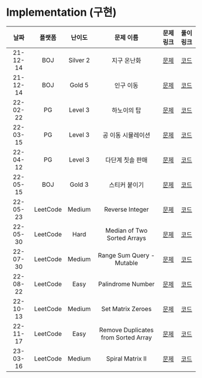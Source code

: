 # Implementation (구현)

|   날짜   |  플랫폼  |  난이도  |              문제 이름              |                                 문제 링크                                  |                                      풀이 링크                                       |
| :------: | :------: | :------: | :---------------------------------: | :------------------------------------------------------------------------: | :----------------------------------------------------------------------------------: |
| 21-12-14 |   BOJ    | Silver 2 |             지구 온난화             |                [문제](https://www.acmicpc.net/problem/5212)                |   [코드](https://github.com/LeeMir/Algorithm/blob/main/Implementation/BOJ-5212.js)   |
| 21-12-14 |   BOJ    |  Gold 5  |              인구 이동              |               [문제](https://www.acmicpc.net/problem/16234)                |  [코드](https://github.com/LeeMir/Algorithm/blob/main/Implementation/BOJ-16234.js)   |
| 22-02-22 |    PG    | Level 3  |             하노이의 탑             |      [문제](https://programmers.co.kr/learn/courses/30/lessons/12946)      |   [코드](https://github.com/LeeMir/Algorithm/blob/main/Implementation/PG-12946.js)   |
| 22-03-15 |    PG    | Level 3  |         공 이동 시뮬레이션          |      [문제](https://programmers.co.kr/learn/courses/30/lessons/87391)      |   [코드](https://github.com/LeeMir/Algorithm/blob/main/Implementation/PG-87391.js)   |
| 22-04-12 |    PG    | Level 3  |          다단계 칫솔 판매           |      [문제](https://programmers.co.kr/learn/courses/30/lessons/77486)      |   [코드](https://github.com/LeeMir/Algorithm/blob/main/Implementation/PG-77486.js)   |
| 22-05-15 |   BOJ    |  Gold 3  |            스티커 붙이기            |               [문제](https://www.acmicpc.net/problem/18808)                |  [코드](https://github.com/LeeMir/Algorithm/blob/main/Implementation/BOJ-18808.js)   |
| 22-05-23 | LeetCode |  Medium  |           Reverse Integer           |           [문제](https://leetcode.com/problems/reverse-integer)            |  [코드](https://github.com/LeeMir/Algorithm/blob/main/Implementation/Leetcode-7.js)  |
| 22-05-30 | LeetCode |   Hard   |     Median of Two Sorted Arrays     |     [문제](https://leetcode.com/problems/median-of-two-sorted-arrays)      |  [코드](https://github.com/LeeMir/Algorithm/blob/main/Implementation/Leetcode-4.js)  |
| 22-07-30 | LeetCode |  Medium  |      Range Sum Query - Mutable      |       [문제](https://leetcode.com/problems/range-sum-query-mutable)        | [코드](https://github.com/LeeMir/Algorithm/blob/main/Implementation/Leetcode-307.js) |
| 22-08-22 | LeetCode |   Easy   |          Palindrome Number          |          [문제](https://leetcode.com/problems/palindrome-number)           |  [코드](https://github.com/LeeMir/Algorithm/blob/main/Implementation/Leetcode-9.js)  |
| 22-10-13 | LeetCode |  Medium  |          Set Matrix Zeroes          |          [문제](https://leetcode.com/problems/set-matrix-zeroes)           | [코드](https://github.com/LeeMir/Algorithm/blob/main/Implementation/Leetcode-73.js)  |
| 22-11-17 | LeetCode |   Easy   | Remove Duplicates from Sorted Array | [문제](https://leetcode.com/problems/remove-duplicates-from-sorted-array/) | [코드](https://github.com/LeeMir/Algorithm/blob/main/Implementation/Leetcode-26.js)  |
| 23-03-16 | LeetCode |  Medium  |          Spiral Matrix II           |           [문제](https://leetcode.com/problems/spiral-matrix-ii)           | [코드](https://github.com/LeeMir/Algorithm/blob/main/Implementation/Leetcode-59.ts)  |
